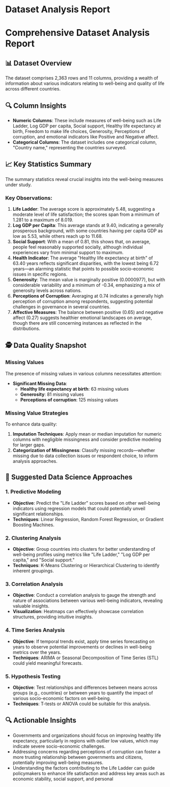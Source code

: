 # Dataset Analysis Report

# Comprehensive Dataset Analysis Report

## 📊 Dataset Overview
The dataset comprises 2,363 rows and 11 columns, providing a wealth of information about various indicators relating to well-being and quality of life across different countries.

## 🔍 Column Insights
- **Numeric Columns**: These include measures of well-being such as Life Ladder, Log GDP per capita, Social support, Healthy life expectancy at birth, Freedom to make life choices, Generosity, Perceptions of corruption, and emotional indicators like Positive and Negative affect.
- **Categorical Columns**: The dataset includes one categorical column, "Country name," representing the countries surveyed.

## 📈 Key Statistics Summary
The summary statistics reveal crucial insights into the well-being measures under study. 

### Key Observations:
1. **Life Ladder**: The average score is approximately 5.48, suggesting a moderate level of life satisfaction; the scores span from a minimum of 1.281 to a maximum of 8.019.
2. **Log GDP per Capita**: This average stands at 9.40, indicating a generally prosperous background, with some countries having per capita GDP as low as 5.53, while others reach up to 11.68.
3. **Social Support**: With a mean of 0.81, this shows that, on average, people feel reasonably supported socially, although individual experiences vary from minimal support to maximum.
4. **Health Indicator**: The average "Healthy life expectancy at birth" of 63.40 years reflects significant disparities, with the lowest being 6.72 years—an alarming statistic that points to possible socio-economic issues in specific regions.
5. **Generosity**: The mean value is marginally positive (0.0000977), but with considerable variability and a minimum of -0.34, emphasizing a mix of generosity levels across nations.
6. **Perceptions of Corruption**: Averaging at 0.74 indicates a generally high perception of corruption among respondents, suggesting potential challenges in governance in several countries.
7. **Affective Measures**: The balance between positive (0.65) and negative affect (0.27) suggests healthier emotional landscapes on average, though there are still concerning instances as reflected in the distributions.

## 🕵️ Data Quality Snapshot
### Missing Values
The presence of missing values in various columns necessitates attention:

- **Significant Missing Data**:
  - **Healthy life expectancy at birth**: 63 missing values
  - **Generosity**: 81 missing values
  - **Perceptions of corruption**: 125 missing values

### Missing Value Strategies
To enhance data quality:
1. **Imputation Techniques**: Apply mean or median imputation for numeric columns with negligible missingness and consider predictive modeling for larger gaps.
2. **Categorization of Missingness**: Classify missing records—whether missing due to data collection issues or respondent choice, to inform analysis approaches.

## 🚀 Suggested Data Science Approaches

### 1. Predictive Modeling
- **Objective**: Predict the "Life Ladder" scores based on other well-being indicators using regression models that could potentially unveil significant relationships.
- **Techniques**: Linear Regression, Random Forest Regression, or Gradient Boosting Machines.

### 2. Clustering Analysis
- **Objective**: Group countries into clusters for better understanding of well-being profiles using metrics like "Life Ladder," "Log GDP per capita," and "Social support."
- **Techniques**: K-Means Clustering or Hierarchical Clustering to identify inherent groupings.

### 3. Correlation Analysis
- **Objective**: Conduct a correlation analysis to gauge the strength and nature of associations between various well-being indicators, revealing valuable insights.
- **Visualization**: Heatmaps can effectively showcase correlation structures, providing intuitive insights.

### 4. Time Series Analysis
- **Objective**: If temporal trends exist, apply time series forecasting on years to observe potential improvements or declines in well-being metrics over the years.
- **Techniques**: ARIMA or Seasonal Decomposition of Time Series (STL) could yield meaningful forecasts.

### 5. Hypothesis Testing
- **Objective**: Test relationships and differences between means across groups (e.g., countries) or between years to quantify the impact of various socio-economic factors on well-being.
- **Techniques**: T-tests or ANOVA could be suitable for this analysis.

## 🔍 Actionable Insights
- Governments and organizations should focus on improving healthy life expectancy, particularly in regions with outlier low values, which may indicate severe socio-economic challenges.
- Addressing concerns regarding perceptions of corruption can foster a more trusting relationship between governments and citizens, potentially improving well-being measures.
- Understanding the factors contributing to the Life Ladder can guide policymakers to enhance life satisfaction and address key areas such as economic stability, social support, and personal